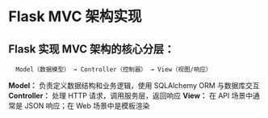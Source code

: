 # Flask MVC 架构实现
## Flask 实现 MVC 架构的核心分层：

```text
  Model（数据模型） → Controller（控制器） → View（视图/响应）
```

**Model：** 负责定义数据结构和业务逻辑，使用 SQLAlchemy ORM 与数据库交互
**Controller：** 处理 HTTP 请求，调用服务层，返回响应
**View：** 在 API 场景中通常是 JSON 响应；在 Web 场景中是模板渲染